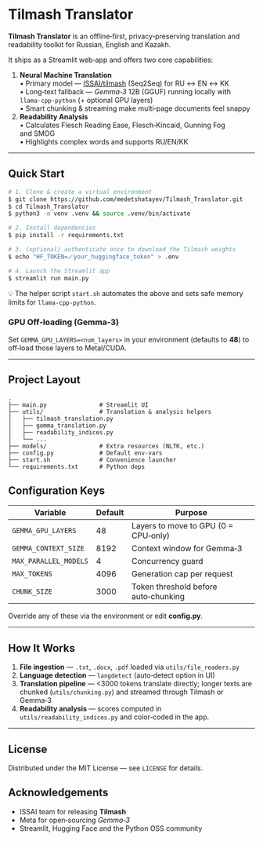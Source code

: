 # Tilmash Translator

**Tilmash Translator** is an offline‑first, privacy‑preserving translation and readability toolkit for Russian, English and Kazakh.

It ships as a Streamlit web‑app and offers two core capabilities:

1. **Neural Machine Translation**  
   • Primary model — [ISSAI/tilmash](https://huggingface.co/issai/tilmash) (Seq2Seq) for RU ↔ EN ↔ KK  
   • Long‑text fallback — *Gemma‑3* 12B (GGUF) running locally with `llama‑cpp-python` (+ optional GPU layers)  
   • Smart chunking & streaming make multi‑page documents feel snappy
2. **Readability Analysis**  
   • Calculates Flesch Reading Ease, Flesch‑Kincaid, Gunning Fog and SMOG  
   • Highlights complex words and supports RU/EN/KK


---

## Quick Start

```bash
# 1. Clone & create a virtual environment
$ git clone https://github.com/medetshatayev/Tilmash_Translator.git
$ cd Tilmash_Translator
$ python3 -m venv .venv && source .venv/bin/activate

# 2. Install dependencies
$ pip install -r requirements.txt

# 3. (optional) authenticate once to download the Tilmash weights
$ echo "HF_TOKEN=🪄your_huggingface_token" > .env

# 4. Launch the Streamlit app
$ streamlit run main.py
```

💡 The helper script `start.sh` automates the above and sets safe memory limits for `llama‑cpp-python`.

### GPU Off‑loading (Gemma‑3)

Set `GEMMA_GPU_LAYERS=<num_layers>` in your environment (defaults to **48**) to off‑load those layers to Metal/CUDA.

---

## Project Layout

```
.
├── main.py               # Streamlit UI
├── utils/                # Translation & analysis helpers
│   ├── tilmash_translation.py
│   ├── gemma_translation.py
│   ├── readability_indices.py
│   └── ...
├── models/               # Extra resources (NLTK, etc.)
├── config.py             # Default env‑vars
├── start.sh              # Convenience launcher
└── requirements.txt      # Python deps
```

## Configuration Keys

| Variable               | Default | Purpose                                   |
|------------------------|---------|-------------------------------------------|
| `GEMMA_GPU_LAYERS`     | 48      | Layers to move to GPU (0 = CPU‑only)      |
| `GEMMA_CONTEXT_SIZE`   | 8192    | Context window for Gemma‑3                |
| `MAX_PARALLEL_MODELS`  | 4       | Concurrency guard                         |
| `MAX_TOKENS`           | 4096    | Generation cap per request                |
| `CHUNK_SIZE`           | 3000    | Token threshold before auto‑chunking      |

Override any of these via the environment or edit **config.py**.

---

## How It Works

1. **File ingestion** — `.txt`, `.docx`, `.pdf` loaded via `utils/file_readers.py`  
2. **Language detection** — `langdetect` (auto‑detect option in UI)  
3. **Translation pipeline** — <3000 tokens translate directly; longer texts are chunked (`utils/chunking.py`) and streamed through Tilmash or Gemma‑3  
4. **Readability analysis** — scores computed in `utils/readability_indices.py` and color‑coded in the app.

---

## License

Distributed under the MIT License — see `LICENSE` for details.

## Acknowledgements

- ISSAI team for releasing **Tilmash**  
- Meta for open‑sourcing *Gemma‑3*  
- Streamlit, Hugging Face and the Python OSS community